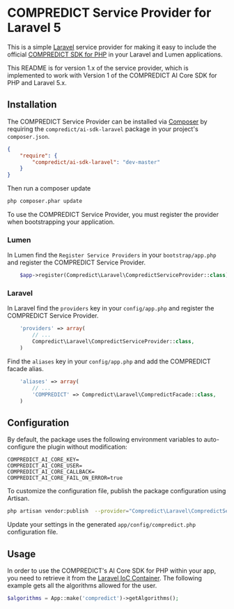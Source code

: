 # COMPREDICT Service Provider for Laravel 5

This is a simple [Laravel](http://laravel.com/) service provider for making it easy to include the official
[COMPREDICT SDK for PHP](https://github.com/compredict/ai-sdk-php) in your Laravel and Lumen applications.

This README is for version 1.x of the service provider, which is implemented to work with Version 1 of the
COMPREDICT AI Core SDK for PHP and Laravel 5.x.

## Installation

The COMPREDICT Service Provider can be installed via [Composer](http://getcomposer.org) by requiring the
`compredict/ai-sdk-laravel` package in your project's `composer.json`.

```json
{
    "require": {
        "compredict/ai-sdk-laravel": "dev-master"
    }
}
```

Then run a composer update
```sh
php composer.phar update
```

To use the COMPREDICT Service Provider, you must register the provider when bootstrapping your application.


### Lumen
In Lumen find the `Register Service Providers` in your `bootstrap/app.php` and register the COMPREDICT Service Provider.

```php
    $app->register(Compredict\Laravel\CompredictServiceProvider::class);
```

### Laravel
In Laravel find the `providers` key in your `config/app.php` and register the COMPREDICT Service Provider.

```php
    'providers' => array(
        // ...
        Compredict\Laravel\CompredictServiceProvider::class,
    )
```

Find the `aliases` key in your `config/app.php` and add the COMPREDICT facade alias.

```php
    'aliases' => array(
        // ...
        'COMPREDICT' => Compredict\Laravel\CompredictFacade::class,
    )
```

## Configuration

By default, the package uses the following environment variables to auto-configure the plugin without modification:
```
COMPREDICT_AI_CORE_KEY=
COMPREDICT_AI_CORE_USER=
COMPREDICT_AI_CORE_CALLBACK=
COMPREDICT_AI_CORE_FAIL_ON_ERROR=true
```

To customize the configuration file, publish the package configuration using Artisan.

```sh
php artisan vendor:publish  --provider="Compredict\Laravel\CompredictServiceProvider"
```

Update your settings in the generated `app/config/compredict.php` configuration file.

## Usage

In order to use the COMPREDICT's AI Core SDK for PHP within your app, you need to retrieve it from the [Laravel IoC
Container](http://laravel.com/docs/ioc). The following example gets all the algorithms allowed for the user.

```php
$algorithms = App::make('compredict')->getAlgorithms();
```